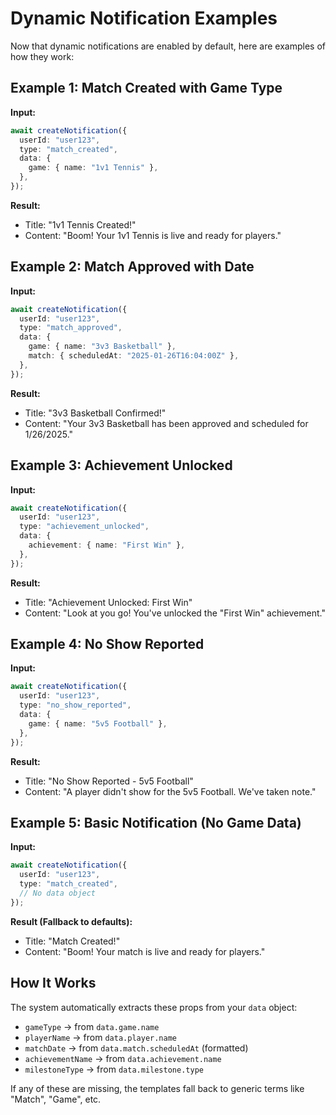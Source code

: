 # Dynamic Notification Examples

Now that dynamic notifications are enabled by default, here are examples of how they work:

## Example 1: Match Created with Game Type

**Input:**

```typescript
await createNotification({
  userId: "user123",
  type: "match_created",
  data: {
    game: { name: "1v1 Tennis" },
  },
});
```

**Result:**

- Title: "1v1 Tennis Created!"
- Content: "Boom! Your 1v1 Tennis is live and ready for players."

## Example 2: Match Approved with Date

**Input:**

```typescript
await createNotification({
  userId: "user123",
  type: "match_approved",
  data: {
    game: { name: "3v3 Basketball" },
    match: { scheduledAt: "2025-01-26T16:04:00Z" },
  },
});
```

**Result:**

- Title: "3v3 Basketball Confirmed!"
- Content: "Your 3v3 Basketball has been approved and scheduled for 1/26/2025."

## Example 3: Achievement Unlocked

**Input:**

```typescript
await createNotification({
  userId: "user123",
  type: "achievement_unlocked",
  data: {
    achievement: { name: "First Win" },
  },
});
```

**Result:**

- Title: "Achievement Unlocked: First Win"
- Content: "Look at you go! You've unlocked the \"First Win\" achievement."

## Example 4: No Show Reported

**Input:**

```typescript
await createNotification({
  userId: "user123",
  type: "no_show_reported",
  data: {
    game: { name: "5v5 Football" },
  },
});
```

**Result:**

- Title: "No Show Reported - 5v5 Football"
- Content: "A player didn't show for the 5v5 Football. We've taken note."

## Example 5: Basic Notification (No Game Data)

**Input:**

```typescript
await createNotification({
  userId: "user123",
  type: "match_created",
  // No data object
});
```

**Result (Fallback to defaults):**

- Title: "Match Created!"
- Content: "Boom! Your match is live and ready for players."

## How It Works

The system automatically extracts these props from your `data` object:

- `gameType` → from `data.game.name`
- `playerName` → from `data.player.name`
- `matchDate` → from `data.match.scheduledAt` (formatted)
- `achievementName` → from `data.achievement.name`
- `milestoneType` → from `data.milestone.type`

If any of these are missing, the templates fall back to generic terms like "Match", "Game", etc.
